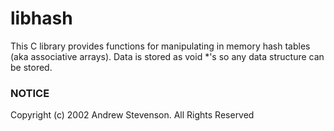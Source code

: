 # libhash
This C library provides functions for manipulating in memory hash tables (aka associative arrays). Data is stored as void *'s so any data structure can be stored.


### NOTICE
Copyright (c) 2002 Andrew Stevenson. All Rights Reserved
